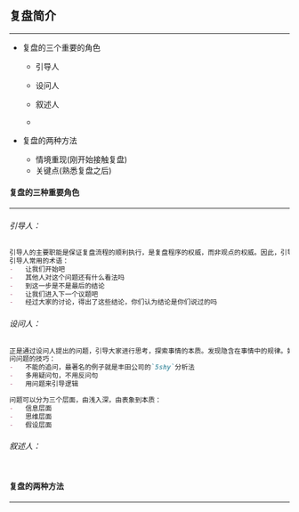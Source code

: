 ## 复盘简介

----------



- 复盘的三个重要的角色

  - 引导人
  - 设问人
  - 叙述人

  -

- 复盘的两种方法

  - 情境重现(刚开始接触复盘)
  - 关键点(熟悉复盘之后)



#### 复盘的三种重要角色

------

###### 引导人：

```markdown
引导人的主要职能是保证复盘流程的顺利执行，是复盘程序的权威，而非观点的权威。因此，引导人一般不能对结论或者观点进行好坏的评判
引导人常用的术语：
-	让我们开始吧
-	其他人对这个问题还有什么看法吗
-	到这一步是不是最后的结论
-	让我们进入下一个议题吧
-	经过大家的讨论，得出了这些结论，你们认为结论是你们说过的吗
```

###### 设问人：

```markdown
正是通过设问人提出的问题，引导大家进行思考，探索事情的本质。发现隐含在事情中的规律。好的设问人和好的问题，是复盘能否成功的关键
问问题的技巧：
-	不能的追问，最著名的例子就是丰田公司的`5shy`分析法
-	多用疑问句，不用反问句
-	用问题来引导逻辑

问题可以分为三个层面，由浅入深，由表象到本质：
-	信息层面
-	思维层面
-	假设层面
```

###### 叙述人：

```markdown

```





#### 复盘的两种方法

----------

